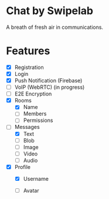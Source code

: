 # Chat by Swipelab

A breath of fresh air in communications. 

# Features

- [x] Registration
- [x] Login
- [x] Push Notification (Firebase)
- [ ] VoIP (WebRTC) (in progress)
- [ ] E2E Encryption
- [x] Rooms
    - [x] Name
    - [ ] Members
    - [ ] Permissions
- [ ] Messages
    - [x] Text
    - [ ] Blob
    - [ ] Image
    - [ ] Video
    - [ ] Audio    
- [x] Profile
    - [x] Username
    - [ ] Avatar


